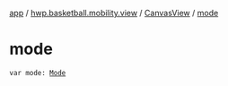 [app](../../index.md) / [hwp.basketball.mobility.view](../index.md) / [CanvasView](index.md) / [mode](.)

# mode

`var mode: `[`Mode`](-mode/index.md)